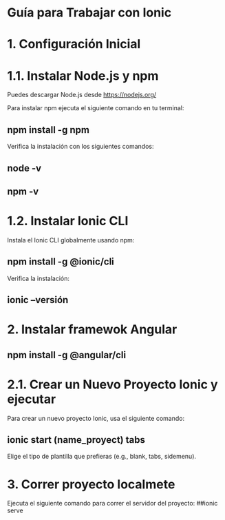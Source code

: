 # Guía para Trabajar con Ionic
# 1. Configuración Inicial
# 1.1. Instalar Node.js y npm
Puedes descargar Node.js desde https://nodejs.org/

Para instalar npm ejecuta el siguiente comando en tu terminal: 
## npm install -g npm
Verifica la instalación con los siguientes comandos:
## node -v
## npm -v

# 1.2. Instalar Ionic CLI
Instala el Ionic CLI globalmente usando npm:
## npm install -g @ionic/cli

Verifica la instalación:
## ionic –versión

# 2. Instalar framewok Angular 
## npm install -g @angular/cli

# 2.1. Crear un Nuevo Proyecto Ionic y ejecutar
Para crear un nuevo proyecto Ionic, usa el siguiente comando:
## ionic start (name_proyect) tabs
Elige el tipo de plantilla que prefieras (e.g., blank, tabs, sidemenu).

# 3. Correr proyecto localmete
Ejecuta el siguiente comando para correr el servidor del proyecto:
##ionic serve




